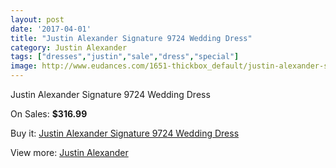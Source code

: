 ```yaml
---
layout: post
date: '2017-04-01'
title: "Justin Alexander Signature 9724 Wedding Dress"
category: Justin Alexander
tags: ["dresses","justin","sale","dress","special"]
image: http://www.eudances.com/1651-thickbox_default/justin-alexander-signature-9724-wedding-dress.jpg
---
```

Justin Alexander Signature 9724 Wedding Dress

On Sales: **$316.99**
<a href="https://www.eudances.com/en/justin-alexander/590-justin-alexander-signature-9724-wedding-dress.html"><amp-img layout="responsive" width="600" height="600" src="//www.eudances.com/1651-thickbox_default/justin-alexander-signature-9724-wedding-dress.jpg" alt="Justin Alexander Signature 9724 Wedding Dress 0" /></a>
<a href="https://www.eudances.com/en/justin-alexander/590-justin-alexander-signature-9724-wedding-dress.html"><amp-img layout="responsive" width="600" height="600" src="//www.eudances.com/1654-thickbox_default/justin-alexander-signature-9724-wedding-dress.jpg" alt="Justin Alexander Signature 9724 Wedding Dress 1" /></a>
<a href="https://www.eudances.com/en/justin-alexander/590-justin-alexander-signature-9724-wedding-dress.html"><amp-img layout="responsive" width="600" height="600" src="//www.eudances.com/1653-thickbox_default/justin-alexander-signature-9724-wedding-dress.jpg" alt="Justin Alexander Signature 9724 Wedding Dress 2" /></a>
<a href="https://www.eudances.com/en/justin-alexander/590-justin-alexander-signature-9724-wedding-dress.html"><amp-img layout="responsive" width="600" height="600" src="//www.eudances.com/1652-thickbox_default/justin-alexander-signature-9724-wedding-dress.jpg" alt="Justin Alexander Signature 9724 Wedding Dress 3" /></a>

Buy it: [Justin Alexander Signature 9724 Wedding Dress](https://www.eudances.com/en/justin-alexander/590-justin-alexander-signature-9724-wedding-dress.html "Justin Alexander Signature 9724 Wedding Dress")

View more: [Justin Alexander](https://www.eudances.com/en/7-justin-alexander "Justin Alexander")
